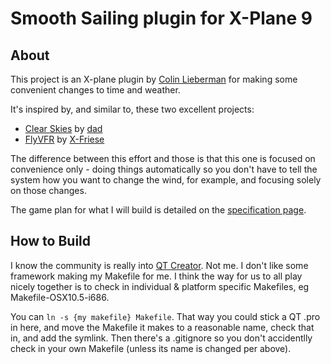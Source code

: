 Smooth Sailing plugin for X-Plane 9
===================================

About
-----

This project is an X-plane plugin by [Colin Lieberman](http://www.cactusflower.org) for making some convenient changes to time and weather.

It's inspired by, and similar to, these two excellent projects:

* [Clear Skies](http://forums.x-plane.org/index.php?app=downloads&showfile=1728) by [dad](http://forums.x-plane.org/index.php?&showuser=7519)
* [FlyVFR](http://forums.x-plane.org/index.php?app=downloads&showfile=12661) by [X-Friese](http://forums.x-plane.org/index.php?showuser=82559)

The difference between this effort and those is that this one is focused on convenience only - doing things automatically so you don't have to tell the system how you want to change the wind, for example, and focusing solely on those changes.

The game plan for what I will build is detailed on the [specification page](https://github.com/colinlieberman/Smooth-Sailing/wiki/Spec).

How to Build
------------

I know the community is really into [QT Creator](http://qt.nokia.com/products/developer-tools/). Not me. I don't like some framework making my Makefile for me. I think the way for us to all play nicely together is to check in individual & platform specific Makefiles, eg Makefile-OSX10.5-i686.

You can `ln -s {my makefile} Makefile`. That way you could stick a QT .pro in here, and move the Makefile it makes to a reasonable name, check that in, and add the symlink. Then there's a .gitignore so you don't accidentlly check in your own Makefile (unless its name is changed per above).

